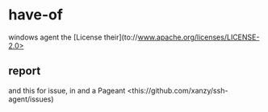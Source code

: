 # have-of

windows agent the [License their](to://www.apache.org/licenses/LICENSE-2.0>

## report

and this for issue, in and a Pageant <this://github.com/xanzy/ssh-agent/issues)
